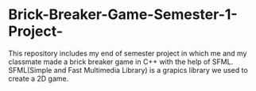 # Brick-Breaker-Game-Semester-1-Project-
This repository includes my end of semester project in which me and my classmate made a brick breaker game in C++ with the help of SFML. SFML(Simple and Fast Multimedia Library) is a grapics library we used to create a 2D game.
